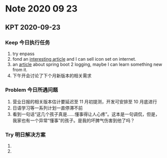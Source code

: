 # Note 2020 09 23

## KPT 2020-09-23

### Keep 今日执行任务
1. try enpass
2. fond an [interesting article](https://9to5mac.com/2020/09/22/make-ios-14-aesthetic-custom-app-icons/) and I can sell icon set on internet.
3. an [article](https://mp.weixin.qq.com/s/Cnieu8n-wkTyGbUd0WxG6g) about spring boot 2 logging, maybe I can learn something new from it.
4. 下午开会讨论了下个月新版本的相关需求

### Problem 今日所遇问题
1. 营业日报的相关版本估计要延迟至 11 月初提测，开发可安排至 10 月底进行
2. 日语学习等一系列计划一直停滞不前
3. 看到一句话“这几个孩子真是……懂事得让人心疼”。这本是一句调侃，但是，我家也有一个异常“懂事”的孩子。是我的坏脾气伤害到他了吗？

### Try 明日解决方案
1. 
2. 